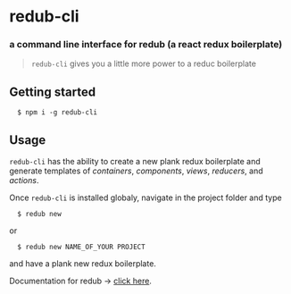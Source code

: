 # redub-cli

### a command line interface for redub (a react redux boilerplate)

> `redub-cli` gives you a little more power to a reduc boilerplate

## Getting started

```
  $ npm i -g redub-cli 
```

## Usage

`redub-cli` has the ability to create a new plank redux boilerplate and
generate templates of *containers*, *components*, *views*, *reducers*, and *actions*.

Once `redub-cli` is installed globaly, navigate in the project folder and type
```
  $ redub new
``` 
or 
```
  $ redub new NAME_OF_YOUR PROJECT
```
and have a plank new redux boilerplate.

Documentation for redub -> [click here](https://github.com/rudolfsonjunior/redub/blob/master/readme.md).